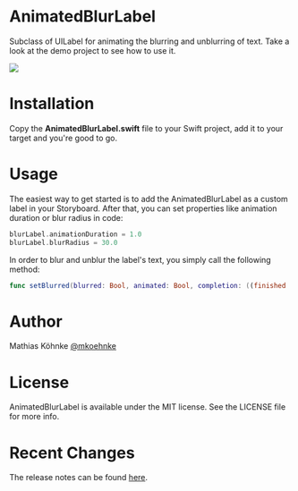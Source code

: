 # AnimatedBlurLabel

Subclass of UILabel for animating the blurring and unblurring of text. Take a look at the demo project to see how to use it.

<img src="https://raw.githubusercontent.com/mkoehnke/AnimatedBlurLabel/master/Resources/AnimatedBlurLabel.gif">

# Installation
Copy the **AnimatedBlurLabel.swift** file to your Swift project, add it to your target and you're good to go.

# Usage
The easiest way to get started is to add the AnimatedBlurLabel as a custom label in your Storyboard. After that, you can set properties like animation duration or blur radius in code:

```swift
blurLabel.animationDuration = 1.0
blurLabel.blurRadius = 30.0
```

In order to blur and unblur the label's text, you simply call the following method:

```swift
func setBlurred(blurred: Bool, animated: Bool, completion: ((finished : Bool) -> Void)?)
```

# Author
Mathias Köhnke [@mkoehnke](http://twitter.com/mkoehnke)

# License
AnimatedBlurLabel is available under the MIT license. See the LICENSE file for more info.

# Recent Changes
The release notes can be found [here](https://github.com/mkoehnke/AnimatedBlurLabel/releases).
